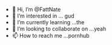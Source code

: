 - 👋 Hi, I’m @FattNate
- 👀 I’m interested in ... gud
- 🌱 I’m currently learning ...the
- 💞️ I’m looking to collaborate on ...yeah
- 📫 How to reach me ...pornhub

<!---
FattNate/FattNate is a ✨ special ✨ repository because its `README.md` (this file) appears on your GitHub profile.
You can click the Preview link to take a look at your changes.
--->
